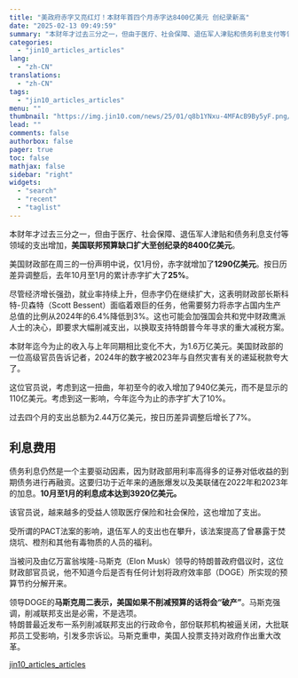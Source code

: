 ```yaml
---
title: "美政府赤字又亮红灯！本财年首四个月赤字达8400亿美元 创纪录新高"
date: "2025-02-13 09:49:59"
summary: "本财年才过去三分之一，但由于医疗、社会保障、退伍军人津贴和债务利息支付等领域的支出增加，美国联邦预算..."
categories:
  - "jin10_articles_articles"
lang:
  - "zh-CN"
translations:
  - "zh-CN"
tags:
  - "jin10_articles_articles"
menu: ""
thumbnail: "https://img.jin10.com/news/25/01/q8b1YNxu-4MFAcB9By5yF.png/lite"
lead: ""
comments: false
authorbox: false
pager: true
toc: false
mathjax: false
sidebar: "right"
widgets:
  - "search"
  - "recent"
  - "taglist"
---
```


本财年才过去三分之一，但由于医疗、社会保障、退伍军人津贴和债务利息支付等领域的支出增加，**美国联邦预算缺口扩大至创纪录的8400亿美元**。

美国财政部在周三的一份声明中说，仅1月份，赤字就增加了**1290亿美元**。按日历差异调整后，去年10月至1月的累计赤字扩大了**25%**。

尽管经济增长强劲，就业率持续上升，但赤字仍在继续扩大，这表明财政部长斯科特-贝森特（Scott Bessent）面临着艰巨的任务，他需要努力将赤字占国内生产总值的比例从2024年的6.4%降低到3%。这也可能会加强国会共和党中财政鹰派人士的决心，即要求大幅削减支出，以换取支持特朗普今年寻求的重大减税方案。

本财年迄今为止的收入与上年同期相比变化不大，为1.6万亿美元。美国财政部的一位高级官员告诉记者，2024年的数字被2023年与自然灾害有关的递延税款夸大了。

这位官员说，考虑到这一扭曲，年初至今的收入增加了940亿美元，而不是显示的110亿美元。考虑到这一影响，今年迄今为止的赤字扩大了10%。

过去四个月的支出总额为2.44万亿美元，按日历差异调整后增长了7%。

利息费用
----

债务利息仍然是一个主要驱动因素，因为财政部用利率高得多的证券对低收益的到期债务进行再融资。这要归功于近年来的通胀爆发以及美联储在2022年和2023年的加息。**10月至1月的利息成本达到3920亿美元。**

该官员说，越来越多的受益人领取医疗保险和社会保险，这也增加了支出。

受所谓的PACT法案的影响，退伍军人的支出也在攀升，该法案提高了曾暴露于焚烧坑、橙剂和其他有毒物质的人员的福利。

当被问及由亿万富翁埃隆-马斯克（Elon Musk）领导的特朗普政府倡议时，这位财政部官员说，他不知道今后是否有任何计划将政府效率部（DOGE）所实现的预算节约分解开来。

领导DOGE的**马斯克周二表示，美国如果不削减预算的话将会“破产”**。马斯克强调，削减联邦支出是必需，不是选项。  
特朗普最近发布一系列削减联邦支出的行政命令，部份联邦机构被逼关闭，大批联邦员工受影响，引发多宗诉讼。马斯克重申，美国人投票支持对政府作出重大改革。

[jin10_articles_articles](https://xnews.jin10.com/details/162979)
